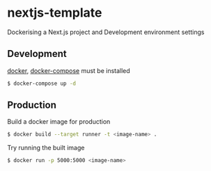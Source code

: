 # nextjs-template

Dockerising a Next.js project and Development environment settings

## Development

[docker](https://docs.docker.com/engine/install/), [docker-compose](https://docs.docker.com/compose/install/) must be installed

```bash
$ docker-compose up -d
```

## Production

Build a docker image for production

```bash
$ docker build --target runner -t <image-name> .
```

Try running the built image

```bash
$ docker run -p 5000:5000 <image-name>
```
